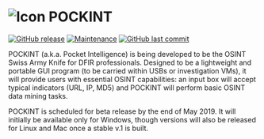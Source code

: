 ![Icon](https://github.com/netevert/pockint/blob/master/docs/icon.png)
POCKINT
=======
[![GitHub release](https://img.shields.io/github/release/netevert/pockint.svg?style=flat-square)](https://github.com/netevert/delator/releases)
[![Maintenance](https://img.shields.io/maintenance/yes/2019.svg?style=flat-square)]()
[![GitHub last commit](https://img.shields.io/github/last-commit/netevert/pockint.svg?style=flat-square)](https://github.com/netevert/delator/commit/master)

POCKINT (a.k.a. Pocket Intelligence) is being developed to be the OSINT Swiss Army Knife for DFIR professionals. Designed to be a lightweight and portable GUI program (to be carried within USBs or investigation VMs), it will provide users with essential OSINT capabilities: an input box will accept typical indicators (URL, IP, MD5) and POCKINT will perform basic OSINT data mining tasks.

POCKINT is scheduled for beta release by the end of May 2019. It will initially be available only for Windows, though versions will also be released for Linux and Mac once a stable v.1 is built.
